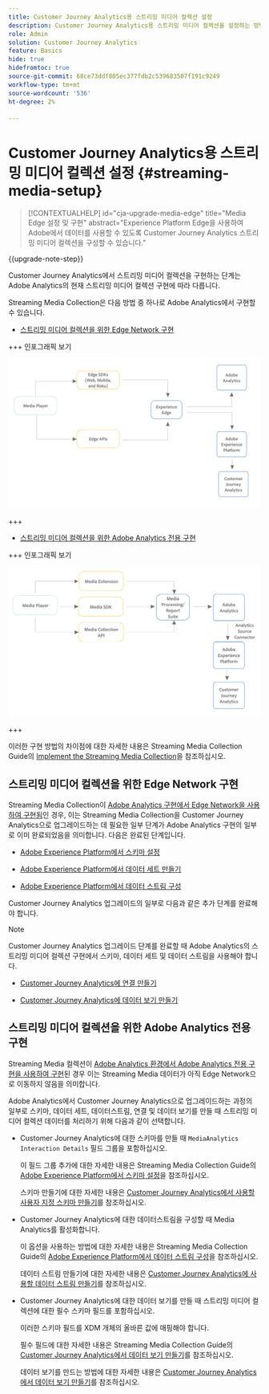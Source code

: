 ```yaml
---
title: Customer Journey Analytics용 스트리밍 미디어 컬렉션 설정
description: Customer Journey Analytics용 스트리밍 미디어 컬렉션을 설정하는 방법 알아보기
role: Admin
solution: Customer Journey Analytics
feature: Basics
hide: true
hidefromtoc: true
source-git-commit: 68ce73ddf805ec377fdb2c539683507f191c9249
workflow-type: tm+mt
source-wordcount: '536'
ht-degree: 2%

---
```


# Customer Journey Analytics용 스트리밍 미디어 컬렉션 설정 {#streaming-media-setup}

<!-- markdownlint-disable MD034 -->

>[!CONTEXTUALHELP]
>id="cja-upgrade-media-edge"
>title="Media Edge 설정 및 구현"
>abstract="Experience Platform Edge을 사용하여 Adobe에서 데이터를 사용할 수 있도록 Customer Journey Analytics 스트리밍 미디어 컬렉션을 구성할 수 있습니다."

<!-- markdownlint-enable MD034 -->

{{upgrade-note-step}}

Customer Journey Analytics에서 스트리밍 미디어 컬렉션을 구현하는 단계는 Adobe Analytics의 현재 스트리밍 미디어 컬렉션 구현에 따라 다릅니다.

Streaming Media Collection은 다음 방법 중 하나로 Adobe Analytics에서 구현할 수 있습니다.

* [스트리밍 미디어 컬렉션을 위한 Edge Network 구현](#edge-network-implementations)

+++ 인포그래픽 보기

  ![Edge 구현에서 Streaming Media](assets/streaming-media-edge.png)

+++

* [스트리밍 미디어 컬렉션을 위한 Adobe Analytics 전용 구현](#adobe-analytics-only-implementations)

+++ 인포그래픽 보기

  ![Analytics 전용 구현](assets/analytics-implementation.png)

+++

이러한 구현 방법의 차이점에 대한 자세한 내용은 Streaming Media Collection Guide의 [Implement the Streaming Media Collection](https://experienceleague.adobe.com/en/docs/media-analytics/using/implementation/overview)을 참조하십시오.

## 스트리밍 미디어 컬렉션을 위한 Edge Network 구현

Streaming Media Collection이 [Adobe Analytics 구현에서 Edge Network을 사용하여 구현됨](https://experienceleague.adobe.com/en/docs/media-analytics/using/implementation/overview#edge-implementation-methods)인 경우, 이는 Streaming Media Collection을 Customer Journey Analytics으로 업그레이드하는 데 필요한 일부 단계가 Adobe Analytics 구현의 일부로 이미 완료되었음을 의미합니다. 다음은 완료된 단계입니다.

* [Adobe Experience Platform에서 스키마 설정](https://experienceleague.adobe.com/en/docs/media-analytics/using/implementation/edge-recommended/media-edge-sdk/implementation-edge#set-up-the-schema-in-adobe-experience-platform)

* [Adobe Experience Platform에서 데이터 세트 만들기](https://experienceleague.adobe.com/en/docs/media-analytics/using/implementation/edge-recommended/media-edge-sdk/implementation-edge#create-a-dataset-in-adobe-experience-platform)

* [Adobe Experience Platform에서 데이터 스트림 구성](https://experienceleague.adobe.com/en/docs/media-analytics/using/implementation/edge-recommended/media-edge-sdk/implementation-edge#configure-a-datastream-in-adobe-experience-platform)

Customer Journey Analytics 업그레이드의 일부로 다음과 같은 추가 단계를 완료해야 합니다.

>[!NOTE]
>
>Customer Journey Analytics 업그레이드 단계를 완료할 때 Adobe Analytics의 스트리밍 미디어 컬렉션 구현에서 스키마, 데이터 세트 및 데이터 스트림을 사용해야 합니다.

* [Customer Journey Analytics에 연결 만들기](/help/getting-started/cja-upgrade/cja-upgrade-connection.md)

* [Customer Journey Analytics에 데이터 보기 만들기](/help/getting-started/cja-upgrade/cja-upgrade-dataview.md)


## 스트리밍 미디어 컬렉션을 위한 Adobe Analytics 전용 구현

Streaming Media 컬렉션이 [Adobe Analytics 환경에서 Adobe Analytics 전용 구현을 사용하여 구현](https://experienceleague.adobe.com/en/docs/media-analytics/using/implementation/overview#adobe-analytics-only-implementation-methods)된 경우 이는 Streaming Media 데이터가 아직 Edge Network으로 이동하지 않음을 의미합니다.

Adobe Analytics에서 Customer Journey Analytics으로 업그레이드하는 과정의 일부로 스키마, 데이터 세트, 데이터스트림, 연결 및 데이터 보기를 만들 때 스트리밍 미디어 컬렉션 데이터를 처리하기 위해 다음과 같이 선택합니다.

* Customer Journey Analytics에 대한 스키마를 만들 때 `MediaAnalytics Interaction Details` 필드 그룹을 포함하십시오.

  이 필드 그룹 추가에 대한 자세한 내용은 Streaming Media Collection Guide의 [Adobe Experience Platform에서 스키마 설정](https://experienceleague.adobe.com/en/docs/media-analytics/using/implementation/edge-recommended/media-edge-sdk/implementation-edge#set-up-the-schema-in-adobe-experience-platform)을 참조하십시오.

  스키마 만들기에 대한 자세한 내용은 [Customer Journey Analytics에서 사용할 사용자 지정 스키마 만들기](/help/getting-started/cja-upgrade/cja-upgrade-schema-create.md)를 참조하십시오.

* Customer Journey Analytics에 대한 데이터스트림을 구성할 때 Media Analytics를 활성화합니다.

  이 옵션을 사용하는 방법에 대한 자세한 내용은 Streaming Media Collection Guide의 [Adobe Experience Platform에서 데이터 스트림 구성](https://experienceleague.adobe.com/en/docs/media-analytics/using/implementation/edge-recommended/media-edge-sdk/implementation-edge#configure-a-datastream-in-adobe-experience-platform)을 참조하십시오.

  데이터 스트림 만들기에 대한 자세한 내용은 [Customer Journey Analytics에 사용할 데이터 스트림 만들기](/help/getting-started/cja-upgrade/cja-upgrade-datastream.md)를 참조하십시오.

* Customer Journey Analytics에 대한 데이터 보기를 만들 때 스트리밍 미디어 컬렉션에 대한 필수 스키마 필드를 포함하십시오.

  이러한 스키마 필드를 XDM 개체의 올바른 값에 매핑해야 합니다.

  필수 필드에 대한 자세한 내용은 Streaming Media Collection Guide의 [Customer Journey Analytics에서 데이터 보기 만들기](/help/getting-started/cja-upgrade/cja-upgrade-dataview.md)를 참조하십시오.

  데이터 보기를 만드는 방법에 대한 자세한 내용은 [Customer Journey Analytics에서 데이터 보기 만들기](/help/getting-started/cja-upgrade/cja-upgrade-dataview.md)를 참조하십시오.


